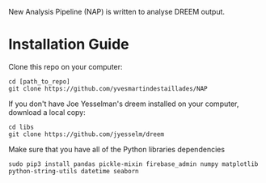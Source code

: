 New Analysis Pipeline (NAP) is written to analyse DREEM output.

# Installation Guide

Clone this repo on your computer:
```
cd [path_to_repo]
git clone https://github.com/yvesmartindestaillades/NAP
```
If you don't have Joe Yesselman's dreem installed on your computer, download a local copy:
```
cd libs
git clone https://github.com/jyesselm/dreem
```
Make sure that you have all of the Python libraries dependencies

```
sudo pip3 install pandas pickle-mixin firebase_admin numpy matplotlib python-string-utils datetime seaborn
```

